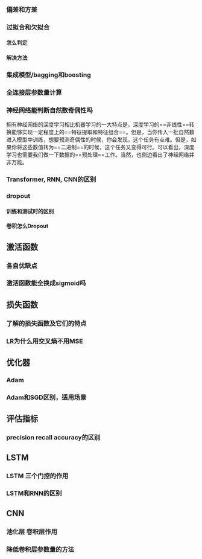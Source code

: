 ### 偏差和方差

### 过拟合和欠拟合

#### 怎么判定

#### 解决方法

### 集成模型/bagging和boosting

### 全连接层参数量计算

### 神经网络能判断自然数奇偶性吗

拥有神经网络的深度学习相比机器学习的一大特点是，深度学习的==非线性==转换能够实现一定程度上的==特征提取和特征组合==。但是，当你传入一批自然数进入模型中训练，想要预测奇偶性的时候，你会发现，这个任务有点难。但是，如果你将这些数值转为==二进制==的时候，这个任务又变得可行。可以看出，深度学习也需要我们做一下数据的==预处理==工作。当然，也侧边看出了神经网络并非万能。

### Transformer, RNN, CNN的区别

### dropout

#### 训练和测试时的区别

#### 卷积怎么Dropout

## 激活函数

### 各自优缺点

### 激活函数能全换成sigmoid吗

## 损失函数

### 了解的损失函数及它们的特点

### LR为什么用交叉熵不用MSE

## 优化器

### Adam

### Adam和SGD区别，适用场景

## 评估指标

### precision recall accuracy的区别

## LSTM

### LSTM 三个门控的作用

### LSTM和RNN的区别

## CNN

### 池化层 卷积层作用

### 降低卷积层参数量的方法

